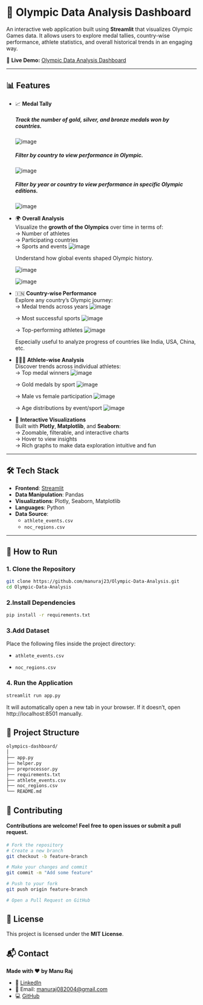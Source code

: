 # 🏅 Olympic Data Analysis Dashboard

An interactive web application built using **Streamlit** that visualizes Olympic Games data. It allows users to explore medal tallies, country-wise performance, athlete statistics, and overall historical trends in an engaging way.

🔗 **Live Demo:** [Olympic Data Analysis Dashboard](https://manuraj23-olympic-data-analysis.streamlit.app/)

---

## 📊 Features

- 📈 **Medal Tally**  
  ##### Track the number of **gold, silver, and bronze medals** won by countries.
  ![image](https://github.com/user-attachments/assets/7094791e-bfd3-4a18-ab30-275b928166a5)
  
  ##### Filter by **country** to view performance in Olympic.
  ![image](https://github.com/user-attachments/assets/4f01c52e-d480-4426-89d6-f6c39b43671b)
  
  ##### Filter by **year** or **country** to view performance in specific Olympic editions.
  ![image](https://github.com/user-attachments/assets/1e3f7919-5298-47a9-ba17-f5277356e581)




- 🌍 **Overall Analysis**  
  Visualize the **growth of the Olympics** over time in terms of:  
  → Number of athletes  
  → Participating countries  
  → Sports and events
  ![image](https://github.com/user-attachments/assets/0f1aad0a-a672-460a-a45d-cd492644d174)

  Understand how global events shaped Olympic history.

  ![image](https://github.com/user-attachments/assets/c9bea95b-ea8e-471c-9ebf-8c8676d77bd5)

  ![image](https://github.com/user-attachments/assets/b763c663-e3cb-4956-b777-9e7ff652f738)



- 🇮🇳 **Country-wise Performance**  
  Explore any country’s Olympic journey:  
  → Medal trends across years
    ![image](https://github.com/user-attachments/assets/763a8d05-0782-439a-b484-c21bb8aa1aa1)

  → Most successful sports
    ![image](https://github.com/user-attachments/assets/15009fd6-e334-4030-8c2c-65b0c341d631)
 
  → Top-performing athletes
    ![image](https://github.com/user-attachments/assets/7eec8cab-76fb-4938-9fd2-5dd92c83dfbe)

  Especially useful to analyze progress of countries like India, USA, China, etc.

- 🧑‍🤝‍🧑 **Athlete-wise Analysis**  
  Discover trends across individual athletes:  
  → Top medal winners
  ![image](https://github.com/user-attachments/assets/dff0fb86-1bbe-40cd-80f0-e24c2ba3618e)

  → Gold medals by sport
  ![image](https://github.com/user-attachments/assets/754d513d-0e9b-4d96-becc-b95b4583b7d5)

  → Male vs female participation
  ![image](https://github.com/user-attachments/assets/ce66f1f3-0eef-4c0e-aa39-126d318866e6)

  → Age distributions by event/sport
  ![image](https://github.com/user-attachments/assets/3e6b4940-2981-4905-a538-c21c0eec5195)


- 📌 **Interactive Visualizations**  
  Built with **Plotly**, **Matplotlib**, and **Seaborn**:  
  → Zoomable, filterable, and interactive charts  
  → Hover to view insights  
  → Rich graphs to make data exploration intuitive and fun

---

## 🛠️ Tech Stack

- **Frontend**: [Streamlit](https://streamlit.io/)
- **Data Manipulation**: Pandas
- **Visualizations**: Plotly, Seaborn, Matplotlib
- **Languages**: Python
- **Data Source**:
  - `athlete_events.csv`
  - `noc_regions.csv`

---

## 🚀 How to Run

### 1. Clone the Repository

```bash
git clone https://github.com/manuraj23/Olympic-Data-Analysis.git
cd Olympic-Data-Analysis
```

### 2.Install Dependencies
```bash
pip install -r requirements.txt
```
### 3.Add Dataset
 Place the following files inside the project directory:

 - `athlete_events.csv`

 - `noc_regions.csv`

### 4. Run the Application
 ```bash
 streamlit run app.py
```

It will automatically open a new tab in your browser. If it doesn’t, open http://localhost:8501 manually.


## 📁 Project Structure
```bash
olympics-dashboard/
│
├── app.py                  
├── helper.py              
├── preprocessor.py        
├── requirements.txt      
├── athlete_events.csv      
├── noc_regions.csv        
└── README.md             
```
## 🤝 Contributing
#### Contributions are welcome! Feel free to open issues or submit a pull request.
```bash
# Fork the repository
# Create a new branch
git checkout -b feature-branch

# Make your changes and commit
git commit -m "Add some feature"

# Push to your fork
git push origin feature-branch

# Open a Pull Request on GitHub
```

## 🧾 License

This project is licensed under the **MIT License**.

## 📬 Contact

**Made with ❤️ by Manu Raj**

- 🔗 [LinkedIn](https://www.linkedin.com/in/manu-raj-dev)  
- 📧 Email: [manuraj082004@gmail.com](mailto:manuraj082004@gmail.com)  
- 💻 [GitHub](https://github.com/manuraj23)


